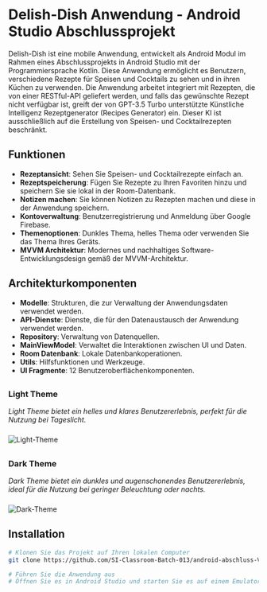 # Delish-Dish Anwendung - Android Studio Abschlussprojekt

Delish-Dish ist eine mobile Anwendung, entwickelt als Android Modul im Rahmen eines Abschlussprojekts in Android Studio mit der Programmiersprache Kotlin. Diese Anwendung ermöglicht es Benutzern, verschiedene Rezepte für Speisen und Cocktails zu sehen und in ihren Küchen zu verwenden. Die Anwendung arbeitet integriert mit Rezepten, die von einer RESTful-API geliefert werden, und falls das gewünschte Rezept nicht verfügbar ist, greift der von GPT-3.5 Turbo unterstützte Künstliche Intelligenz Rezeptgenerator (Recipes Generator) ein. Dieser KI ist ausschließlich auf die Erstellung von Speisen- und Cocktailrezepten beschränkt.

## Funktionen
- **Rezeptansicht**: Sehen Sie Speisen- und Cocktailrezepte einfach an.
- **Rezeptspeicherung**: Fügen Sie Rezepte zu Ihren Favoriten hinzu und speichern Sie sie lokal in der Room-Datenbank.
- **Notizen machen**: Sie können Notizen zu Rezepten machen und diese in der Anwendung speichern.
- **Kontoverwaltung**: Benutzerregistrierung und Anmeldung über Google Firebase.
- **Themenoptionen**: Dunkles Thema, helles Thema oder verwenden Sie das Thema Ihres Geräts.
- **MVVM Architektur**: Modernes und nachhaltiges Software-Entwicklungsdesign gemäß der MVVM-Architektur.

## Architekturkomponenten
- **Modelle**: Strukturen, die zur Verwaltung der Anwendungsdaten verwendet werden.
- **API-Dienste**: Dienste, die für den Datenaustausch der Anwendung verwendet werden.
- **Repository**: Verwaltung von Datenquellen.
- **MainViewModel**: Verwaltet die Interaktionen zwischen UI und Daten.
- **Room Datenbank**: Lokale Datenbankoperationen.
- **Utils**: Hilfsfunktionen und Werkzeuge.
- **UI Fragmente**: 12 Benutzeroberflächenkomponenten.

##

###
###

### Light Theme
*Light Theme bietet ein helles und klares Benutzererlebnis, perfekt für die Nutzung bei Tageslicht.*
###
![Light-Theme](https://github.com/SI-Classroom-Batch-013/android-abschluss-VolkanSyntax/assets/148045998/0a089784-84b7-4adb-9616-0c54d6ed151a)

##
###
###

### Dark Theme
*Dark Theme bietet ein dunkles und augenschonendes Benutzererlebnis, ideal für die Nutzung bei geringer Beleuchtung oder nachts.*
###
![Dark-Theme](https://github.com/SI-Classroom-Batch-013/android-abschluss-VolkanSyntax/assets/148045998/f4903da1-62e3-4fd0-87b8-02861d4ecd20)


## Installation
```bash
# Klonen Sie das Projekt auf Ihren lokalen Computer
git clone https://github.com/SI-Classroom-Batch-013/android-abschluss-VolkanSyntax.git

# Führen Sie die Anwendung aus
# Öffnen Sie es in Android Studio und starten Sie es auf einem Emulator oder laden Sie es auf ein echtes Gerät.


